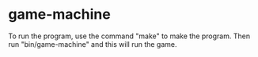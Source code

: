 # game-machine

To run the program, use the command "make" to
make the program.  Then run "bin/game-machine"
and this will run the game.
